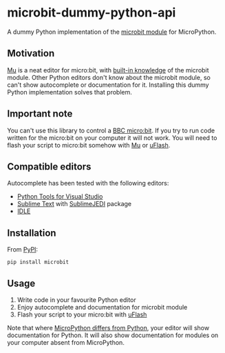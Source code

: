 microbit-dummy-python-api
=====

A dummy Python implementation of the [microbit module](https://microbit-micropython.readthedocs.io/en/latest/microbit_micropython_api.html) for MicroPython.

Motivation
-------

[Mu](http://codewith.mu/) is a neat editor for micro:bit, with [built-in knowledge](https://github.com/mu-editor/mu/blob/master/mu/resources/api.py) of the microbit module. Other Python editors don't know about the microbit module, so can't show autocomplete or documentation for it. Installing this dummy Python implementation solves that problem.

Important note
----

You can't use this library to control a [BBC micro:bit](http://microbit.org/). If you try to run code written for the micro:bit on your computer it will not work. You will need to flash your script to micro:bit somehow with [Mu](http://codewith.mu/) or [uFlash](https://uflash.readthedocs.io/en/latest/).

Compatible editors
----

Autocomplete has been tested with the following editors:

* [Python Tools for Visual Studio](https://microsoft.github.io/PTVS/)
* [Sublime Text](https://www.sublimetext.com/) with [SublimeJEDI](https://github.com/srusskih/SublimeJEDI) package
* [IDLE](https://docs.python.org/3/library/idle.html)

Installation
----

From [PyPI](https://pypi.python.org/pypi/microbit):

    pip install microbit

Usage
----

1. Write code in your favourite Python editor
2. Enjoy autocomplete and documentation for microbit module
3. Flash your script to your micro:bit with [uFlash](https://uflash.readthedocs.io/en/latest/)

Note that where [MicroPython differs from Python](https://github.com/micropython/micropython/wiki/Differences), your editor will show documentation for Python. It will also show documentation for modules on your computer absent from MicroPython.
